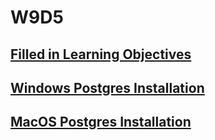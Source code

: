 # W9D5

## [Filled in Learning Objectives]

## [Windows Postgres Installation]

## [MacOS Postgres Installation]

[filled in learning objectives]: ./W9_filled_in_LOs.md
[macos postgres installation]: ./MacOS-Postgres-Installation.md
[windows postgres installation]: ./Windows-Postgres-Installation.md
